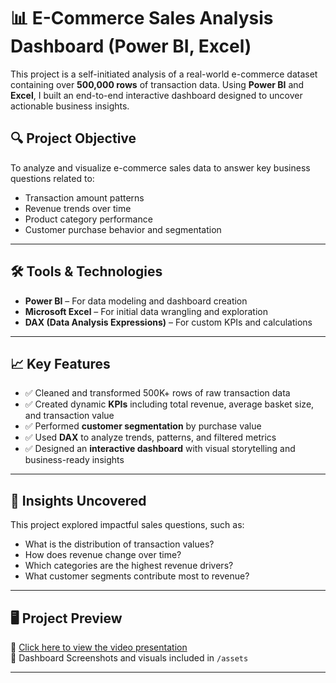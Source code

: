 # 📊 E-Commerce Sales Analysis Dashboard (Power BI, Excel)

This project is a self-initiated analysis of a real-world e-commerce dataset containing over **500,000 rows** of transaction data. Using **Power BI** and **Excel**, I built an end-to-end interactive dashboard designed to uncover actionable business insights.

## 🔍 Project Objective

To analyze and visualize e-commerce sales data to answer key business questions related to:

- Transaction amount patterns
- Revenue trends over time
- Product category performance
- Customer purchase behavior and segmentation

---

## 🛠 Tools & Technologies

- **Power BI** – For data modeling and dashboard creation  
- **Microsoft Excel** – For initial data wrangling and exploration  
- **DAX (Data Analysis Expressions)** – For custom KPIs and calculations

---

## 📈 Key Features

- ✅ Cleaned and transformed 500K+ rows of raw transaction data
- ✅ Created dynamic **KPIs** including total revenue, average basket size, and transaction value
- ✅ Performed **customer segmentation** by purchase value
- ✅ Used **DAX** to analyze trends, patterns, and filtered metrics
- ✅ Designed an **interactive dashboard** with visual storytelling and business-ready insights

---

## 📌 Insights Uncovered

This project explored impactful sales questions, such as:
- What is the distribution of transaction values?
- How does revenue change over time?
- Which categories are the highest revenue drivers?
- What customer segments contribute most to revenue?

---

## 🖥️ Project Preview

🎥 [Click here to view the video presentation](https://drive.google.com/file/d/1Vz27CuFdskNsoOVZK9JC9XKw9Csr17QH/view?usp=sharing)  
🧩 Dashboard Screenshots and visuals included in `/assets`

---
